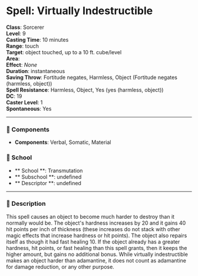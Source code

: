 
# Spell: Virtually Indestructible
**Class**: Sorcerer  
**Level**: 9  
**Casting Time**: 10 minutes  
**Range**: touch  
**Target**: object touched, up to a 10 ft. cube/level  
**Area**:   
**Effect**: _None_  
**Duration**: instantaneous  
**Saving Throw**: Fortitude negates, Harmless, Object (Fortitude negates (harmless, object))  
**Spell Resistance**: Harmless, Object, Yes (yes (harmless, object))  
**DC**: 19  
**Caster Level**: 1  
**Spontaneous**: Yes

---

### 🔮 Components
- **Components**: Verbal, Somatic, Material

### 🏫 School
- ** School **: Transmutation
- ** Subschool **: undefined
- ** Descriptor **: undefined
---

### 📜 Description
This spell causes an object to become much harder to destroy than it normally would be. The object's hardness increases by 20 and it gains 40 hit points per inch of thickness (these increases do not stack with other magic effects that increase hardness or hit points). The object also repairs itself as though it had fast healing 10. If the object already has a greater hardness, hit points, or fast healing than this spell grants, then it keeps the higher amount, but gains no additional bonus. While virtually indestructible makes an object harder than adamantine, it does not count as adamantine for damage reduction, or any other purpose.
